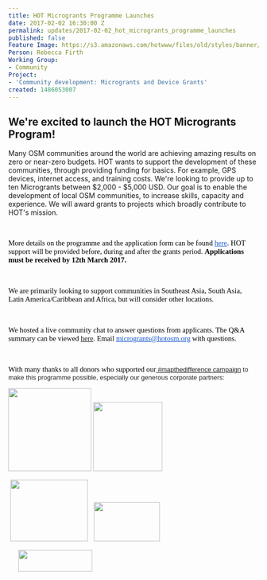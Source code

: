 ```yaml
---
title: HOT Microgrants Programme Launches
date: 2017-02-02 16:30:00 Z
permalink: updates/2017-02-02_hot_microgrants_programme_launches
published: false
Feature Image: https://s3.amazonaws.com/hotwww/files/old/styles/banner/public/2017+microgrants_0.png
Person: Rebecca Firth
Working Group:
- Community
Project:
- 'Community development: Microgrants and Device Grants'
created: 1486053007
---
```


<h2>We're excited to launch the HOT Microgrants Program!</h2><p>Many OSM communities around the world are achieving amazing results on zero or near-zero budgets. HOT wants to support the development of these communities, through providing funding for basics. For example, GPS devices, internet access, and training costs. We're looking to provide up to ten Microgrants between $2,000 - $5,000 USD. Our goal is to enable the development of local OSM communities, to increase skills, capacity and experience. We will award grants to projects which broadly contribute to HOT's mission.</p><p><font color="#000000" face="calibri"><span style="font-size: 14.6667px;">&nbsp;</span></font></p><p><font color="#000000" face="calibri"><span style="font-size: 14.6667px;">More details on the programme and the application form can be found&nbsp;<a style="color: #1155cc;" href="https://docs.google.com/document/d/1s9ltOxx_0jkJdQW1uqv9oXoF8cV9ryK8TH87Vv4de4M/edit" target="_blank" data-saferedirecturl="https://www.google.com/url?hl=en&amp;q=https://docs.google.com/document/d/1s9ltOxx_0jkJdQW1uqv9oXoF8cV9ryK8TH87Vv4de4M/edit&amp;source=gmail&amp;ust=1486139037051000&amp;usg=AFQjCNFqTDt-xou07OE2quCiL2wfzXoGYw">here</a>. HOT support will be provided before, during and after the grants period. <strong>Applications must be received by&nbsp;12th March 2017.&nbsp;</strong></span></font></p><p><font color="#000000" face="calibri"><span style="font-size: 14.6667px;">&nbsp;</span></font></p><p><font color="#000000" face="calibri"><span style="font-size: 14.6667px;">We are primarily looking to support communities in Southeast Asia, South Asia, Latin America/Caribbean and Africa, but will consider other locations.</span></font></p><p><font color="#000000" face="calibri"><span style="font-size: 14.6667px;">&nbsp;</span></font></p><p><font color="#000000" face="calibri"><span style="font-size: 14.6667px;">We hosted a live community chat to answer questions from applicants. The Q&amp;A summary can be viewed <a href="https://hotosm.org/updates/2017-02-21_2017_microgrants_programme_in_full_swing_read_our_qa_summary" target="_blank">here</a>. Email&nbsp;<a style="color: #1155cc;" href="mailto:microgrants@hotosm.org" target="_blank">microgrants@hotosm.org</a>&nbsp;with questions.&nbsp;<br></span></font></p><p>&nbsp;</p><p><font color="#000000" face="calibri"><span style="font-size: 14.6667px;">With many thanks to all donors who supported our<a href="https://hotosm.org/donate" target="_blank">&nbsp;</a></span></font><span style="color: #222222; font-family: arial, sans-serif; font-size: small; font-style: normal; font-variant-ligatures: normal; font-variant-caps: normal; font-weight: 100;"><a href="https://hotosm.org/donate" target="_blank">#mapthedifference campaign</a> to make this programme possible, especially our generous corporate partners:</span></p><p><img class="image-medium" src="https://s3.amazonaws.com/hotwww/files/old/styles/medium/public/Mapbox%20logo.jpeg?itok=Krt7JD6d" alt="" style="width:167px;height:167px">&nbsp;<img class="image-medium" src="https://s3.amazonaws.com/hotwww/files/old/styles/medium/public/DG%20logo.png?itok=I7UhH4O5" alt="" style="width:139px;height:139px">&nbsp;</p><p>&nbsp;<img class="image-medium" src="https://s3.amazonaws.com/hotwww/files/old/styles/medium/public/Opencage%20logo.png?itok=MRBOBFG9" alt="" style="width:156px;height:124px">&nbsp; &nbsp;<img class="image-medium" src="https://s3.amazonaws.com/hotwww/files/old/styles/medium/public/British%20Club%20logo.jpg?itok=yZqX-p_s" alt="" style="width:133px;height:79px">&nbsp; &nbsp;&nbsp;</p><p>&nbsp; &nbsp; &nbsp;<img class="image-medium" src="https://s3.amazonaws.com/hotwww/files/old/styles/medium/public/Azavea%20logo.png?itok=bfA224rV" alt="" style="width:149px;height:44px"></p><p>&nbsp;</p>
